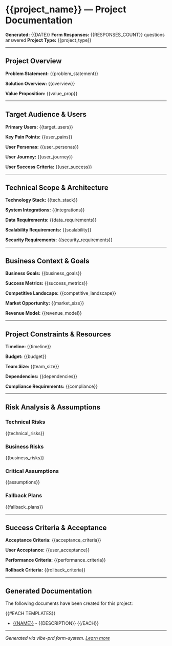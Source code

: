 # {{project_name}} — Project Documentation

**Generated:** {{DATE}}
**Form Responses:** {{RESPONSES_COUNT}} questions answered
**Project Type:** {{project_type}}

---

## Project Overview

**Problem Statement:** {{problem_statement}}

**Solution Overview:** {{overview}}

**Value Proposition:** {{value_prop}}

---

## Target Audience & Users

**Primary Users:** {{target_users}}

**Key Pain Points:** {{user_pains}}

**User Personas:** {{user_personas}}

**User Journey:** {{user_journey}}

**User Success Criteria:** {{user_success}}

---

## Technical Scope & Architecture

**Technology Stack:** {{tech_stack}}

**System Integrations:** {{integrations}}

**Data Requirements:** {{data_requirements}}

**Scalability Requirements:** {{scalability}}

**Security Requirements:** {{security_requirements}}

---

## Business Context & Goals

**Business Goals:** {{business_goals}}

**Success Metrics:** {{success_metrics}}

**Competitive Landscape:** {{competitive_landscape}}

**Market Opportunity:** {{market_size}}

**Revenue Model:** {{revenue_model}}

---

## Project Constraints & Resources

**Timeline:** {{timeline}}

**Budget:** {{budget}}

**Team Size:** {{team_size}}

**Dependencies:** {{dependencies}}

**Compliance Requirements:** {{compliance}}

---

## Risk Analysis & Assumptions

### Technical Risks
{{technical_risks}}

### Business Risks
{{business_risks}}

### Critical Assumptions
{{assumptions}}

### Fallback Plans
{{fallback_plans}}

---

## Success Criteria & Acceptance

**Acceptance Criteria:** {{acceptance_criteria}}

**User Acceptance:** {{user_acceptance}}

**Performance Criteria:** {{performance_criteria}}

**Rollback Criteria:** {{rollback_criteria}}

---

## Generated Documentation

The following documents have been created for this project:

{{#EACH TEMPLATES}}
- [{{NAME}}]({{FILENAME}}) - {{DESCRIPTION}}
{{/EACH}}

---

*Generated via vibe-prd form-system. [Learn more](https://github.com/jeremylongshore/vibe-prd)*